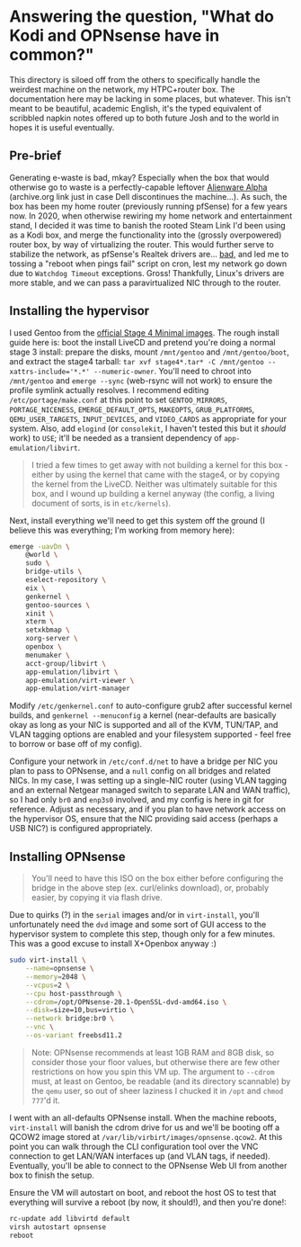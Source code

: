 # Answering the question, "What do Kodi and OPNsense have in common?"

This directory is siloed off from the others to specifically handle the weirdest
machine on the network, my HTPC+router box. The documentation here may be
lacking in some places, but whatever. This isn't meant to be beautiful, academic
English, it's the typed equivalent of scribbled napkin notes offered up to both
future Josh and to the world in hopes it is useful eventually.

## Pre-brief

Generating e-waste is bad, mkay? Especially when the box that would otherwise go
to waste is a perfectly-capable leftover [Alienware
Alpha](web.archive.org/web/https://www.dell.com/ng/p/alienware-alpha/pd)
(archive.org link just in case Dell discontinues the machine...). As such, the
box has been my home router (previously running pfSense) for a few years now. In
2020, when otherwise rewiring my home network and entertainment stand, I decided
it was time to banish the rooted Steam Link I'd been using as a Kodi box, and
merge the functionality into the (grossly overpowered) router box, by way of
virtualizing the router. This would further serve to stabilize the network, as
pfSense's Realtek drivers are...
[bad](https://www.reddit.com/r/PFSENSE/comments/9uitmr/realtek_driver_hell/),
and led me to tossing a "reboot when pings fail" script on cron, lest my network
go down due to `Watchdog Timeout` exceptions. Gross! Thankfully, Linux's drivers
are more stable, and we can pass a paravirtualized NIC through to the router.

## Installing the hypervisor

I used Gentoo from the [official Stage 4 Minimal
images](https://gentoo.osuosl.org/releases/amd64/autobuilds/current-stage4-amd64-minimal/).
The rough install guide here is: boot the install LiveCD and pretend you're
doing a normal stage 3 install: prepare the disks, mount `/mnt/gentoo` and
`/mnt/gentoo/boot`, and extract the stage4 tarball: `tar xvf stage4*.tar* -C
/mnt/gentoo --xattrs-include='*.*' --numeric-owner`. You'll need to chroot into
`/mnt/gentoo` and `emerge --sync` (web-rsync will not work) to ensure the
profile symlink actually resolves. I recommend editing `/etc/portage/make.conf`
at this point to set `GENTOO_MIRRORS`, `PORTAGE_NICENESS`,
`EMERGE_DEFAULT_OPTS`, `MAKEOPTS`, `GRUB_PLATFORMS`, `QEMU_USER_TARGETS`,
`INPUT_DEVICES`, and `VIDEO_CARDS` as appropriate for your system. Also, add
`elogind` (or `consolekit`, I haven't tested this but it *should* work) to
`USE`; it'll be needed as a transient dependency of `app-emulation/libvirt`.

> I tried a few times to get away with not building a kernel for this box - either
> by using the kernel that came with the stage4, or by copying the kernel from the
> LiveCD. Neither was ultimately suitable for this box, and I wound up building a
> kernel anyway (the config, a living document of sorts, is in `etc/kernels`).

Next, install everything we'll need to get this system off the ground (I believe
this was everything; I'm working from memory here):

```sh
emerge -uavDn \
	@world \
	sudo \
	bridge-utils \
	eselect-repository \
	eix \
	genkernel \
	gentoo-sources \
	xinit \
	xterm \
	setxkbmap \
	xorg-server \
	openbox \
	menumaker \
	acct-group/libvirt \
	app-emulation/libvirt \
	app-emulation/virt-viewer \
	app-emulation/virt-manager
```

Modify `/etc/genkernel.conf` to auto-configure grub2 after successful kernel
builds, and `genkernel --menuconfig` a kernel (near-defaults are basically okay
as long as your NIC is supported and all of the KVM, TUN/TAP, and VLAN tagging
options are enabled and your filesystem supported - feel free to borrow or base
off of my config).

Configure your network in `/etc/conf.d/net` to have a bridge per NIC you plan to
pass to OPNsense, and a `null` config on all bridges and related NICs. In my
case, I was setting up a single-NIC router (using VLAN tagging and an external
Netgear managed switch to separate LAN and WAN traffic), so I had only `br0` and
`enp3s0` involved, and my config is here in git for reference. Adjust as
necessary, and if you plan to have network access on the hypervisor OS, ensure
that the NIC providing said access (perhaps a USB NIC?) is configured
appropriately.

## Installing OPNsense

> You'll need to have this ISO on the box either before configuring the bridge
> in the above step (ex. curl/elinks download), or, probably easier, by copying
> it via flash drive.

Due to quirks (?) in the `serial` images and/or in `virt-install`, you'll
unfortunately need the `dvd` image and some sort of GUI access to the hypervisor
system to complete this step, though only for a few minutes. This was a good
excuse to install X+Openbox anyway :)

```sh
sudo virt-install \
	--name=opnsense \
	--memory=2048 \
	--vcpus=2 \
	--cpu host-passthrough \
	--cdrom=/opt/OPNsense-20.1-OpenSSL-dvd-amd64.iso \
	--disk=size=10,bus=virtio \
	--network bridge:br0 \
	--vnc \
	--os-variant freebsd11.2
```

> Note: OPNsense recommends at least 1GB RAM and 8GB disk, so consider those
> your floor values, but otherwise there are few other restrictions on how you
> spin this VM up. The argument to `--cdrom` must, at least on Gentoo, be
> readable (and its directory scannable) by the `qemu` user, so out of sheer
> laziness I chucked it in `/opt` and `chmod 777`'d it.

I went with an all-defaults OPNsense install. When the machine reboots,
`virt-install` will banish the cdrom drive for us and we'll be booting off a
QCOW2 image stored at `/var/lib/virbirt/images/opnsense.qcow2`. At this point
you can walk through the CLI configuration tool over the VNC connection to get
LAN/WAN interfaces up (and VLAN tags, if needed). Eventually, you'll be able to
connect to the OPNsense Web UI from another box to finish the setup.

Ensure the VM will autostart on boot, and reboot the host OS to test that
everything will survive a reboot (by now, it should!), and then you're done!:

```sh
rc-update add libvirtd default
virsh autostart opnsense
reboot
```
